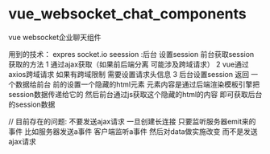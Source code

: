# vue_websocket_chat_components
vue websocket企业聊天组件

用到的技术：
expres
socket.io
seession :后台 设置session 前台获取session
	获取的方法 
	1 通过ajax获取（如果前后端分离 可能涉及跨域请求）
	2 vue通过axios跨域请求 如果有跨域限制 需要设置请求头信息
	3 后台设置session 返回 一个数据给前台 前的设置一个隐藏的html元素 元素内容是通过后端渲染模板引擎把session数据传递给它的 然后前台通过js获取这个隐藏的html的内容 即可获取后台的session数据

// 目前存在的问题:
不要发送ajax请求 一旦创建长连接 只要监听服务器emit来的事件 比如服务器发送a事件
客户端监听a事件 然后对data做实施改变 而不是发送ajax请求